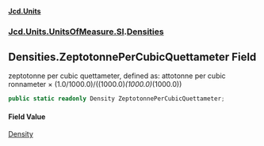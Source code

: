 #### [Jcd.Units](index.md 'index')
### [Jcd.Units.UnitsOfMeasure.SI](Jcd.Units.UnitsOfMeasure.SI.md 'Jcd.Units.UnitsOfMeasure.SI').[Densities](Densities.md 'Jcd.Units.UnitsOfMeasure.SI.Densities')

## Densities.ZeptotonnePerCubicQuettameter Field

zeptotonne per cubic quettameter, defined as: attotonne per cubic ronnameter × (1.0/1000.0)/((1000.0)*(1000.0)*(1000.0))

```csharp
public static readonly Density ZeptotonnePerCubicQuettameter;
```

#### Field Value
[Density](Density.md 'Jcd.Units.UnitTypes.Density')